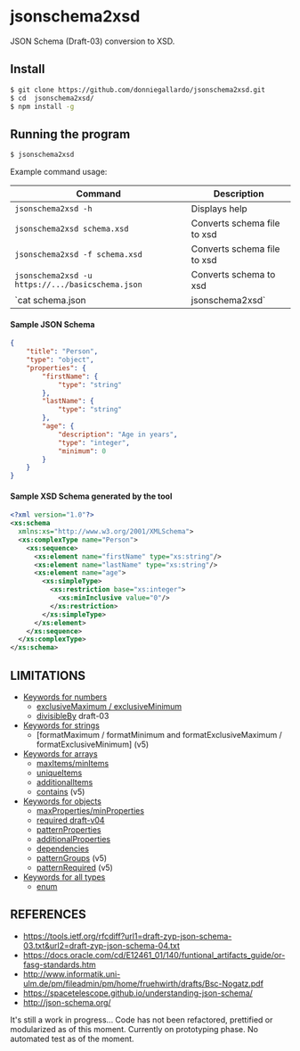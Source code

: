 # jsonschema2xsd
JSON Schema (Draft-03) conversion to XSD.

## Install
```bash
$ git clone https://github.com/donniegallardo/jsonschema2xsd.git
$ cd  jsonschema2xsd/
$ npm install -g
```

## Running the program
```bash
$ jsonschema2xsd
```

Example command usage:

Command                      | Description
------------------------------|------------
`jsonschema2xsd -h`       | Displays help
`jsonschema2xsd schema.xsd`       | Converts schema file to xsd
`jsonschema2xsd -f schema.xsd`       | Converts schema file to xsd
`jsonschema2xsd -u https://.../basicschema.json`       | Converts schema to xsd
`cat schema.json | jsonschema2xsd`       | Converts pipe data to xsd

#### Sample JSON Schema
```json
{
    "title": "Person",
    "type": "object",
    "properties": {
        "firstName": {
            "type": "string"
        },
        "lastName": {
            "type": "string"
        },
        "age": {
            "description": "Age in years",
            "type": "integer",
            "minimum": 0
        }
    }
}
```

#### Sample XSD Schema generated by the tool
```xml
<?xml version="1.0"?>
<xs:schema 
  xmlns:xs="http://www.w3.org/2001/XMLSchema">
  <xs:complexType name="Person">
    <xs:sequence>
      <xs:element name="firstName" type="xs:string"/>
      <xs:element name="lastName" type="xs:string"/>
      <xs:element name="age">
        <xs:simpleType>
          <xs:restriction base="xs:integer">
            <xs:minInclusive value="0"/>
          </xs:restriction>
        </xs:simpleType>
      </xs:element>
    </xs:sequence>
  </xs:complexType>
</xs:schema>
```

## LIMITATIONS
- [Keywords for numbers](#keywords-for-numbers)
    - [exclusiveMaximum / exclusiveMinimum](#maximum--minimum-and-exclusivemaximum--exclusiveminimum)
    - [divisibleBy](#) draft-03
- [Keywords for strings](#keywords-for-strings)
    - [formatMaximum / formatMinimum and formatExclusiveMaximum / formatExclusiveMinimum] (v5)
- [Keywords for arrays](#keywords-for-arrays)
    - [maxItems/minItems](#maxitems--minitems)
    - [uniqueItems](#) 
    - [additionalItems](#) 
    - [contains](#contains-v5-proposal) (v5)
- [Keywords for objects](#keywords-for-objects)
    - [maxProperties/minProperties](#maxproperties--minproperties)
    - [required draft-v04](#required)
    - [patternProperties](#patternproperties)
    - [additionalProperties](#additionalproperties)
    - [dependencies](#dependencies)
    - [patternGroups](#patterngroups-v5-proposal) (v5)
    - [patternRequired](#patternrequired-v5-proposal) (v5)
- [Keywords for all types](#keywords-for-all-types)
    - [enum](#enum)

## REFERENCES

- https://tools.ietf.org/rfcdiff?url1=draft-zyp-json-schema-03.txt&url2=draft-zyp-json-schema-04.txt
- https://docs.oracle.com/cd/E12461_01/140/funtional_artifacts_guide/or-fasg-standards.htm
- http://www.informatik.uni-ulm.de/pm/fileadmin/pm/home/fruehwirth/drafts/Bsc-Nogatz.pdf
- https://spacetelescope.github.io/understanding-json-schema/
- http://json-schema.org/

It's still a work in progress...
Code has not been refactored, prettified or modularized as of this moment.
Currently on prototyping phase.
No automated test as of the moment.
